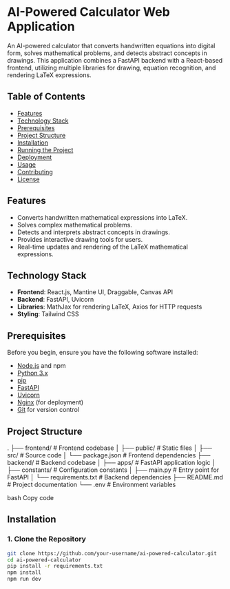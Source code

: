 # AI-Powered Calculator Web Application

An AI-powered calculator that converts handwritten equations into digital form, solves mathematical problems, and detects abstract concepts in drawings. This application combines a FastAPI backend with a React-based frontend, utilizing multiple libraries for drawing, equation recognition, and rendering LaTeX expressions.

## Table of Contents
- [Features](#features)
- [Technology Stack](#technology-stack)
- [Prerequisites](#prerequisites)
- [Project Structure](#project-structure)
- [Installation](#installation)
- [Running the Project](#running-the-project)
- [Deployment](#deployment)
- [Usage](#usage)
- [Contributing](#contributing)
- [License](#license)

## Features
- Converts handwritten mathematical expressions into LaTeX.
- Solves complex mathematical problems.
- Detects and interprets abstract concepts in drawings.
- Provides interactive drawing tools for users.
- Real-time updates and rendering of the LaTeX mathematical expressions.

## Technology Stack
- **Frontend**: React.js, Mantine UI, Draggable, Canvas API
- **Backend**: FastAPI, Uvicorn
- **Libraries**: MathJax for rendering LaTeX, Axios for HTTP requests
- **Styling**: Tailwind CSS

## Prerequisites
Before you begin, ensure you have the following software installed:
- [Node.js](https://nodejs.org/) and npm
- [Python 3.x](https://www.python.org/)
- [pip](https://pip.pypa.io/en/stable/installation/)
- [FastAPI](https://fastapi.tiangolo.com/)
- [Uvicorn](https://www.uvicorn.org/)
- [Nginx](https://nginx.org/en/) (for deployment)
- [Git](https://git-scm.com/) for version control

## Project Structure
. ├── frontend/ # Frontend codebase │ ├── public/ # Static files │ ├── src/ # Source code │ └── package.json # Frontend dependencies ├── backend/ # Backend codebase │ ├── apps/ # FastAPI application logic │ ├── constants/ # Configuration constants │ ├── main.py # Entry point for FastAPI │ └── requirements.txt # Backend dependencies ├── README.md # Project documentation └── .env # Environment variables

bash
Copy code

## Installation

### 1. Clone the Repository
```bash
git clone https://github.com/your-username/ai-powered-calculator.git
cd ai-powered-calculator
pip install -r requirements.txt
npm install
npm run dev
